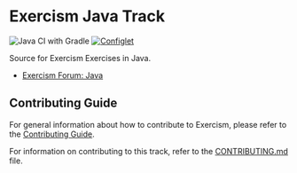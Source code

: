 # Exercism Java Track

![Java CI with Gradle](https://github.com/exercism/java/workflows/Java%20CI%20with%20Gradle/badge.svg)
[![Configlet](https://github.com/exercism/java/actions/workflows/configlet.yml/badge.svg)](https://github.com/exercism/java/actions/workflows/configlet.yml)

Source for Exercism Exercises in Java.

- [Exercism Forum: Java](https://forum.exercism.org/c/programming/java/91)

## Contributing Guide

For general information about how to contribute to Exercism, please refer to the [Contributing Guide](https://exercism.org/contributing).

For information on contributing to this track, refer to the [CONTRIBUTING.md](https://github.com/exercism/java/blob/main/CONTRIBUTING.md) file.
